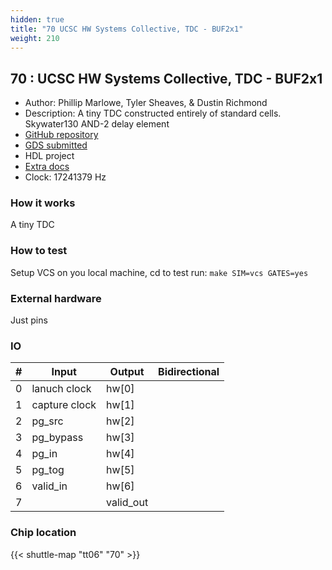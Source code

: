 ```yaml
---
hidden: true
title: "70 UCSC HW Systems Collective, TDC - BUF2x1"
weight: 210
---
```


## 70 : UCSC HW Systems Collective, TDC - BUF2x1

* Author: Phillip Marlowe, Tyler Sheaves, &amp; Dustin Richmond
* Description: A tiny TDC constructed entirely of standard cells. Skywater130 AND-2 delay element
* [GitHub repository](https://github.com/phillipmmarlowe/tt06_hsc_tdc_buf_delay)
* [GDS submitted](https://github.com/phillipmmarlowe/tt06_hsc_tdc_buf_delay/actions/runs/8758143688)
* HDL project
* [Extra docs]()
* Clock: 17241379 Hz

<!---

This file is used to generate your project datasheet. Please fill in the information below and delete any unused
sections.

You can also include images in this folder and reference them in the markdown. Each image must be less than
512 kb in size, and the combined size of all images must be less than 1 MB.
-->


### How it works

A tiny TDC

### How to test

Setup VCS on you local machine, cd to test run:
`make SIM=vcs GATES=yes`

### External hardware

Just pins


### IO

| #             | Input    | Output   | Bidirectional   |
| ------------- | -------- | -------- | --------------- |
| 0 | lanuch clock  | hw[0]  |         |
| 1 | capture clock  | hw[1]  |         |
| 2 | pg_src  | hw[2]  |         |
| 3 | pg_bypass  | hw[3]  |         |
| 4 | pg_in  | hw[4]  |         |
| 5 | pg_tog  | hw[5]  |         |
| 6 | valid_in  | hw[6]  |         |
| 7 |   | valid_out  |         |


### Chip location

{{< shuttle-map "tt06" "70" >}}
